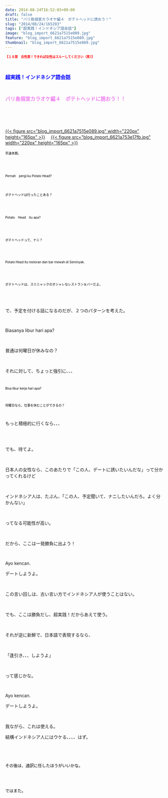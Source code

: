 ```yaml
---
date: 2014-08-24T16:52:03+09:00
draft: false
title: "バリ島個室カラオケ編４　ポテトヘッドに誘おう！"
slug: "2014/08/24/165203"
tags: ["超実践！インドネシア語会話"]
image: "blog_import_6621a7515e089.jpg"
feature: "blog_import_6621a7515e089.jpg"
thumbnail: "blog_import_6621a7515e089.jpg"
---
```

<p><strong><font color="#ff0000" size="1">【１８禁　女性禁！できれば女性はスルーしてください（笑）】</font></strong></p><p><br/></p><p><font color="#0000ff" size="3"><strong>超実践！インドネシア語会話</strong></font></p><p><br/></p><p><font color="#ee82ee" size="3"><strong>バリ島個室カラオケ編４　ポテトヘッドに誘おう！！</strong></font></p><p><strong><font color="#ee82ee" size="3"><font size="1"><font color="#000000"><br/></font></font></font></strong></p><p><strong><font size="1"><br/></font></strong></p><p><br/><a href="blog_import_6621a7529b286.jpg">{{< figure src="blog_import_6621a7515e089.jpg" width="220px" height="165px" >}}</a> 　<a href="blog_import_6621a755223cd.jpg">{{< figure src="blog_import_6621a753e17fb.jpg" width="220px" height="165px" >}}</a> <br/><br/><font color="#ee82ee"><font color="#000000" size="1">早速本題。</font></font></p><p><font color="#ee82ee"><font color="#000000"><br/><font size="1"><br/></font></font></font></p><font color="#ee82ee"><font color="#000000"><p><font size="1">Pernah　pergi ku Potato Head?</font></p><br/><p><font size="1">ポテトヘッドは行ったことある？</font></p></font></font><p><font color="#ee82ee"><strong><font color="#000000"><br/><font size="1"><br/></font></font></strong></font></p><p><font color="#ee82ee"><font color="#000000" size="1">Potato　Head　itu apa?</font></font></p><p><font color="#ee82ee"><font color="#000000"><br/><font size="1"><br/></font></font></font></p><p><font color="#ee82ee"><font color="#000000" size="1">ポテトヘッドって、ナニ？</font></font></p><p><font color="#ee82ee"><font color="#000000"><br/><font size="1"><br/></font></font></font></p><p><font color="#ee82ee"><font color="#000000" size="1">Potato Head itu restoran dan bar mewah di Seminyak.</font></font></p><p><font color="#ee82ee"><font color="#000000"><br/><font size="1"><br/></font></font></font></p><p><font color="#ee82ee"><font color="#000000" size="1">ポテトヘッドは、スミニャックのオシャレなレストラン＆バーだよ。</font></font></p><p><font color="#ee82ee" size="3"><font size="1"><font color="#000000"><br/></font></font></font></p><p><font color="#ee82ee" size="3"><font size="1"><font color="#000000"><br/></font></font></font></p><p>で、予定を付ける話になるのだが、２つのパターンを考えた。</p><br/><p>Biasanya libur hari apa?</p><br/><p>普通は何曜日が休みなの？</p><br/><p>それに対して、ちょっと強引に、、、</p><p><font color="#ee82ee" size="3"><font size="1"><font color="#000000"><br/></font></font></font></p><p><font color="#ee82ee" size="3"><font size="1"><font color="#000000">Bisa libur kerja hari apa?</font></font></font></p><p><font color="#ee82ee" size="3"><font size="1"><font color="#000000"><br/></font></font></font></p><p><font color="#ee82ee" size="3"><font size="1"><font color="#000000">何曜日なら、仕事を休むことができるの？</font></font></font></p><p><font color="#ee82ee" size="3"><font size="1"><font color="#000000"><br/></font></font></font></p><p>もっと積極的に行くなら、、、</p><br/><br/><p>でも、待てよ。</p><br/><p>日本人の女性なら、このあたりで「この人、デートに誘いたいんだな」って分かってくれるけど</p><br/><p>インドネシア人は、たぶん、「この人、予定聞いて、ナニしたいんだろ。よく分かんない」</p><br/><p>ってなる可能性が高い。</p><br/><p>だから、ここは一発勝負に出よう！</p><br/><p>Ayo kencan.</p><p>デートしようよ。</p><br/><p>この言い回しは、古い言い方でインドネシア人が使うことはない。</p><br/><p>でも、ここは勝負だし、超実践！だからあえて使う。</p><br/><p>それが逆に新鮮で、日本語で表現するなら、</p><br/><p>「逢引き、、、しようよ」</p><br/><p>って感じかな。</p><br/><p>Ayo kencan.</p><p>デートしようよ。</p><br/><p>我ながら、これは使える。<br/></p><p>結構インドネシア人にはウケる、、、、はず。</p><br/><p><font color="#ee82ee" size="3"><font size="1"><font color="#000000"><br/></font></font></font></p><p><font color="#ee82ee"><font color="#000000" size="2">その後は、通訳に任したほうがいいかな。</font></font></p><p><font color="#ee82ee"><font color="#000000"><br/><font size="2"><br/></font></font></font></p><p><font color="#ee82ee"><font color="#000000" size="2">ではまた。</font></font></p><p><font color="#ee82ee" size="3"><br/></font></p><p><font color="#ee82ee" size="3"><br/></font></p><p><font color="#ee82ee" size="3"><br/></font></p>

